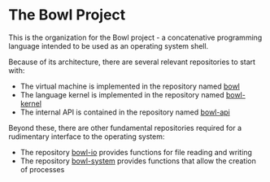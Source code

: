 # The Bowl Project

This is the organization for the Bowl project - a concatenative programming language intended to be used as an operating system shell.

Because of its architecture, there are several relevant repositories to start with:
- The virtual machine is implemented in the repository named [bowl](https://github.com/bowl-project/bowl)
- The language kernel is implemented in the repository named [bowl-kernel](https://github.com/bowl-project/bowl-kernel)
- The internal API is contained in the repository named [bowl-api](https://github.com/bowl-project/bowl-api)

Beyond these, there are other fundamental repositories required for a rudimentary interface to the operating system:
- The repository [bowl-io](https://github.com/bowl-project/bowl-io) provides functions for file reading and writing
- The repository [bowl-system](https://github.com/bowl-project/bowl-system) provides functions that allow the creation of processes
